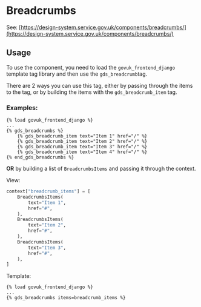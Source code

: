 # Breadcrumbs

See: [https://design-system.service.gov.uk/components/breadcrumbs/](https://design-system.service.gov.uk/components/breadcrumbs/)

## Usage

To use the component, you need to load the `govuk_frontend_django` template tag library and then use the `gds_breadcrumb`tag.

There are 2 ways you can use this tag, either by passing through the items to the tag, or by building the items with the `gds_breadcrumb_item` tag.

### Examples:

```django
{% load govuk_frontend_django %}
...
{% gds_breadcrumbs %}
    {% gds_breadcrumb_item text="Item 1" href="/" %}
    {% gds_breadcrumb_item text="Item 2" href="/" %}
    {% gds_breadcrumb_item text="Item 3" href="/" %}
    {% gds_breadcrumb_item text="Item 4" href="/" %}
{% end_gds_breadcrumbs %}
```

**OR** by building a list of `BreadcrumbsItems` and passing it through the context.

View:
```python
context["breadcrumb_items"] = [
    BreadcrumbsItems(
        text="Item 1",
        href="#",
    ),
    BreadcrumbsItems(
        text="Item 2",
        href="#",
    ),
    BreadcrumbsItems(
        text="Item 3",
        href="#",
    ),
]
```

Template:
```django
{% load govuk_frontend_django %}
...
{% gds_breadcrumbs items=breadcrumb_items %}
```
